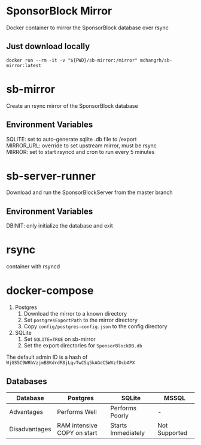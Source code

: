 # SponsorBlock Mirror

Docker container to mirror the SponsorBlock database over rsync
## Just download locally
`docker run --rm -it -v "${PWD}/sb-mirror:/mirror" mchangrh/sb-mirror:latest`

# sb-mirror
Create an rsync mirror of the SponsorBlock database

## Environment Variables
SQLITE: set to auto-generate sqlite .db file to /export  
MIRROR_URL: override to set upstream mirror, must be rsync  
MIRROR: set to start rsyncd and cron to run every 5 minutes

# sb-server-runner
Download and run the SponsorBlockServer from the master branch

## Environment Variables
DBINIT: only initialize the database and exit

# rsync
container with rsyncd

# docker-compose
1. Postgres
    1. Download the mirror to a known directory
    2. Set `postgresExportPath` to the mirror directory
    3. Copy `config/postgres-config.json` to the config directory
2. SQLite
    1. Set `SQLITE=TRUE` on sb-mirror
    2. Set the export directories for `SponsorBlockDB.db`

The default admin ID is a hash of `WjGS5C9WRhVzjmB8KdrdR8jLqvTwC5q5kAGdC5WVzfDcbAPX`

## Databases
| Database 	| Postgres 	| SQLite 	| MSSQL 	|
|---	|---	|---	|---	|
| Advantages 	| Performs Well 	| Performs Poorly 	| - 	|
| Disadvantages 	| RAM intensive COPY on start 	| Starts Immediately 	| Not Supported 	|